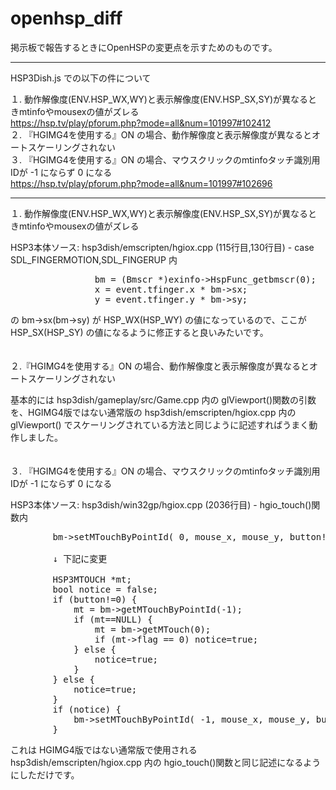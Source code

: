 # openhsp_diff

掲示板で報告するときにOpenHSPの変更点を示すためのものです。

---

HSP3Dish.js での以下の件について  
  
１. 動作解像度(ENV.HSP_WX,WY)と表示解像度(ENV.HSP_SX,SY)が異なるときmtinfoやmousexの値がズレる  
    https://hsp.tv/play/pforum.php?mode=all&num=101997#102412  
２. 『HGIMG4を使用する』ON の場合、動作解像度と表示解像度が異なるとオートスケーリングされない  
３. 『HGIMG4を使用する』ON の場合、マウスクリックのmtinfoタッチ識別用IDが -1 にならず 0 になる  
    https://hsp.tv/play/pforum.php?mode=all&num=101997#102696  

---

１. 動作解像度(ENV.HSP_WX,WY)と表示解像度(ENV.HSP_SX,SY)が異なるときmtinfoやmousexの値がズレる  
  
HSP3本体ソース: hsp3dish/emscripten/hgiox.cpp (115行目,130行目) - case SDL_FINGERMOTION,SDL_FINGERUP 内  
<pre>
				bm = (Bmscr *)exinfo->HspFunc_getbmscr(0);
				x = event.tfinger.x * bm->sx;
				y = event.tfinger.y * bm->sy;
</pre>
の bm->sx(bm->sy) が HSP_WX(HSP_WY) の値になっているので、ここが HSP_SX(HSP_SY) の値になるように修正すると良いみたいです。  
<br>
<br>
２.『HGIMG4を使用する』ON の場合、動作解像度と表示解像度が異なるとオートスケーリングされない  
  
基本的には hsp3dish/gameplay/src/Game.cpp 内の glViewport()関数の引数を、HGIMG4版ではない通常版の hsp3dish/emscripten/hgiox.cpp 内の glViewport() でスケーリングされている方法と同じように記述すればうまく動作しました。  
<br>
<br>
３. 『HGIMG4を使用する』ON の場合、マウスクリックのmtinfoタッチ識別用IDが -1 にならず 0 になる  
  
HSP3本体ソース: hsp3dish/win32gp/hgiox.cpp (2036行目) - hgio_touch()関数内   
<pre>
        bm->setMTouchByPointId( 0, mouse_x, mouse_y, button!=0 );
        
        ↓ 下記に変更
        
        HSP3MTOUCH *mt;
		bool notice = false;
		if (button!=0) {
			mt = bm->getMTouchByPointId(-1);
			if (mt==NULL) {
				mt = bm->getMTouch(0);
				if (mt->flag == 0) notice=true;
			} else {
				notice=true;
			}
		} else {
			notice=true;
		}
		if (notice) {
	        bm->setMTouchByPointId( -1, mouse_x, mouse_y, button!=0 );
		}
</pre>
これは HGIMG4版ではない通常版で使用される hsp3dish/emscripten/hgiox.cpp 内の hgio_touch()関数と同じ記述になるようにしただけです。  

